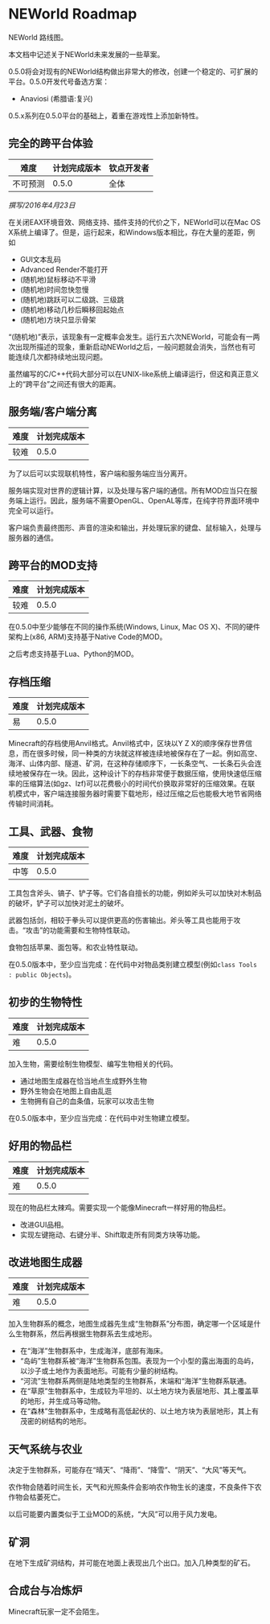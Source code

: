# NEWorld Roadmap

NEWorld 路线图。

本文档中记述关于NEWorld未来发展的一些草案。

0.5.0将会对现有的NEWorld结构做出非常大的修改，创建一个稳定的、可扩展的平台。0.5.0开发代号备选方案：

* Anaviosi (希腊语:复兴)

0.5.x系列在0.5.0平台的基础上，着重在游戏性上添加新特性。

## 完全的跨平台体验

难度  |  计划完成版本  |  钦点开发者
-----|-----|-----
不可预测 | 0.5.0 | 全体

_撰写/2016年4月23日_

在关闭EAX环境音效、网络支持、插件支持的代价之下，NEWorld可以在Mac OS X系统上编译了。但是，运行起来，和Windows版本相比，存在大量的差距，例如

* GUI文本乱码
* Advanced Render不能打开
* (随机地)鼠标移动不平滑
* (随机地)时间忽快忽慢
* (随机地)跳跃可以二级跳、三级跳
* (随机地)移动几秒后瞬移回起始点
* (随机地)方块只显示骨架

“(随机地)”表示，该现象有一定概率会发生。运行五六次NEWorld，可能会有一两次出现所描述的现象，重新启动NEWorld之后，一般问题就会消失，当然也有可能连续几次都持续地出现问题。

虽然编写的C/C++代码大部分可以在UNIX-like系统上编译运行，但这和真正意义上的“跨平台”之间还有很大的距离。

## 服务端/客户端分离

难度  |  计划完成版本
-----|-----
较难 | 0.5.0

为了以后可以实现联机特性，客户端和服务端应当分离开。

服务端实现对世界的逻辑计算，以及处理与客户端的通信。所有MOD应当只在服务端上运行。因此，服务端不需要OpenGL、OpenAL等库，在纯字符界面环境中完全可以运行。

客户端负责最终图形、声音的渲染和输出，并处理玩家的键盘、鼠标输入，处理与服务器的通信。

## 跨平台的MOD支持

难度  |  计划完成版本
-----|-----
较难 | 0.5.0

在0.5.0中至少能够在不同的操作系统(Windows, Linux, Mac OS X)、不同的硬件架构上(x86, ARM)支持基于Native Code的MOD。

之后考虑支持基于Lua、Python的MOD。

## 存档压缩

难度  |  计划完成版本
-----|-----
易 | 0.5.0

Minecraft的存档使用Anvil格式。Anvil格式中，区块以Y Z X的顺序保存世界信息，而在很多时候，同一种类的方块就这样被连续地被保存在了一起。例如高空、海洋、山体内部、隧道、矿洞，在这种存储顺序下，一长条空气、一长条石头会连续地被保存在一块。因此，这种设计下的存档非常便于数据压缩，使用快速低压缩率的压缩算法(如gz、lzf)可以花费极小的时间代价换取非常好的压缩效果。在联机模式中，客户端连接服务器时需要下载地形，经过压缩之后也能极大地节省网络传输时间消耗。

## 工具、武器、食物

难度  |  计划完成版本
-----|-----
中等 | 0.5.0

工具包含斧头、镐子、铲子等。它们各自擅长的功能，例如斧头可以加快对木制品的破坏，铲子可以加快对泥土的破坏。

武器包括剑，相较于拳头可以提供更高的伤害输出。斧头等工具也能用于攻击。“攻击”的功能需要和生物特性联动。

食物包括苹果、面包等。和农业特性联动。

在0.5.0版本中，至少应当完成：在代码中对物品类别建立模型(例如`class Tools : public Objects`)。

## 初步的生物特性

难度  |  计划完成版本
-----|-----
难 | 0.5.0

加入生物，需要绘制生物模型、编写生物相关的代码。

* 通过地图生成器在恰当地点生成野外生物
* 野外生物会在地图上自由乱逛
* 生物拥有自己的血条值，玩家可以攻击生物

在0.5.0版本中，至少应当完成：在代码中对生物建立模型。

## 好用的物品栏

难度  |  计划完成版本
-----|-----
难 | 0.5.0

现在的物品栏太辣鸡。需要实现一个能像Minecraft一样好用的物品栏。

* 改进GUI品相。
* 实现左键拖动、右键分半、Shift取走所有同类方块等功能。

## 改进地图生成器

难度  |  计划完成版本
-----|-----
难 | 0.5.0

加入生物群系的概念，地图生成器先生成“生物群系”分布图，确定哪一个区域是什么生物群系，然后再根据生物群系去生成地形。

* 在“海洋”生物群系中，生成海洋，底部有海床。
* “岛屿”生物群系被“海洋”生物群系包围。表现为一个小型的露出海面的岛屿，以沙子或土地作为表面地形。可能有少量的树结构。
* “河流”生物群系两侧是陆地类型的生物群系，末端和“海洋”生物群系联通。
* 在“草原”生物群系中，生成较为平坦的、以土地方块为表层地形、其上覆盖草的地形，并生成马等动物。
* 在“森林”生物群系中，生成略有高低起伏的、以土地方块为表层地形，其上有茂密的树结构的地形。

## 天气系统与农业

决定于生物群系，可能存在“晴天”、“降雨”、“降雪”、“阴天”、“大风”等天气。

农作物会随着时间生长，天气和光照条件会影响农作物生长的速度，不良条件下农作物会枯萎死亡。

以后可能要内置类似于工业MOD的系统，“大风”可以用于风力发电。

## 矿洞

在地下生成矿洞结构，并可能在地面上表现出几个出口。加入几种类型的矿石。

## 合成台与冶炼炉

Minecraft玩家一定不会陌生。
